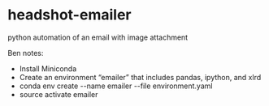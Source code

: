 # headshot-emailer
python automation of an email with image attachment

Ben notes:
* Install Miniconda
* Create an environment “emailer” that includes pandas, ipython, and xlrd
* conda env create --name emailer --file environment.yaml
* source activate emailer

